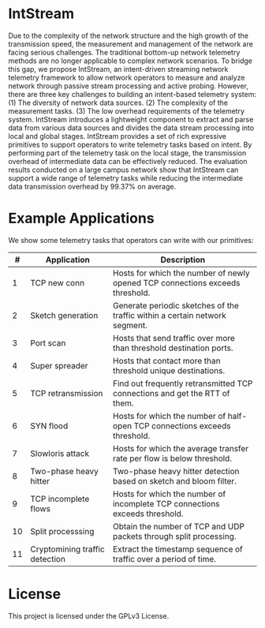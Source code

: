 # IntStream

Due to the complexity of the network structure and the high growth of the transmission speed, the measurement and management of the network are facing serious challenges. The traditional bottom-up network telemetry methods are no longer applicable to complex network scenarios. To bridge this gap, we propose IntStream, an intent-driven streaming network telemetry framework to allow network operators to measure and analyze network through passive stream processing and active probing. However, there are three key challenges to building an intent-based telemetry system: (1) The diversity of network data sources. (2) The complexity of the measurement tasks. (3) The low overhead requirements of the telemetry system. IntStream introduces a lightweight component to extract and parse data from various data sources and divides the data stream processing into local and global stages. IntStream provides a set of rich expressive primitives to support operators to write telemetry tasks based on intent. By performing part of the telemetry task on the local stage, the transmission overhead of intermediate data can be effectively reduced. The evaluation results conducted on a large campus network show that IntStream can support a wide range of telemetry tasks while reducing the intermediate data transmission overhead by 99.37% on average.

# Example Applications
We show some telemetry tasks that operators can write with our primitives:

|  #   | Application  | Description |
|  ----  | ----  | ----  |
| 1 | TCP new conn | Hosts for which the number of newly opened TCP connections exceeds threshold. |
| 2 | Sketch generation | Generate periodic sketches of the traffic within a certain network segment. |
| 3 | Port scan | Hosts that send traffic over more than threshold destination ports. |
| 4 | Super spreader | Hosts that contact more than threshold unique destinations. |
| 5 | TCP retransmission | Find out frequently retransmitted TCP connections and get the RTT of them. |
| 6 | SYN flood | Hosts for which the number of half-open TCP connections exceeds threshold. |
| 7 | Slowloris attack | Hosts for which the average transfer rate per flow is below threshold. |
| 8 | Two-phase heavy hitter | Two-phase heavy hitter detection based on sketch and bloom filter. |
| 9 | TCP incomplete flows | Hosts for which the number of incomplete TCP connections exceeds threshold. |
| 10 | Split processsing | Obtain the number of TCP and UDP packets through split processing. |
| 11 | Cryptomining traffic detection | Extract the timestamp sequence of traffic over a period of time. |


# License
This project is licensed under the GPLv3 License.

